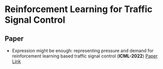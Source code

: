 # Reinforcement Learning for Traffic Signal Control

## Paper

- Expression might be enough: representing pressure and demand for reinforcement learning based traffic signal control (**ICML-2022**) [Paper Link](https://proceedings.mlr.press/v162/zhang22ah/zhang22ah.pdf) 

